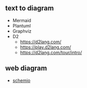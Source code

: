 


## text to diagram
+ Mermaid
+ Plantuml
+ Graphviz
+ D2
    + https://d2lang.com/
    + https://play.d2lang.com/
    + https://d2lang.com/tour/intro/


## web diagram
+ [schemio](https://github.com/ishubin/schemio)